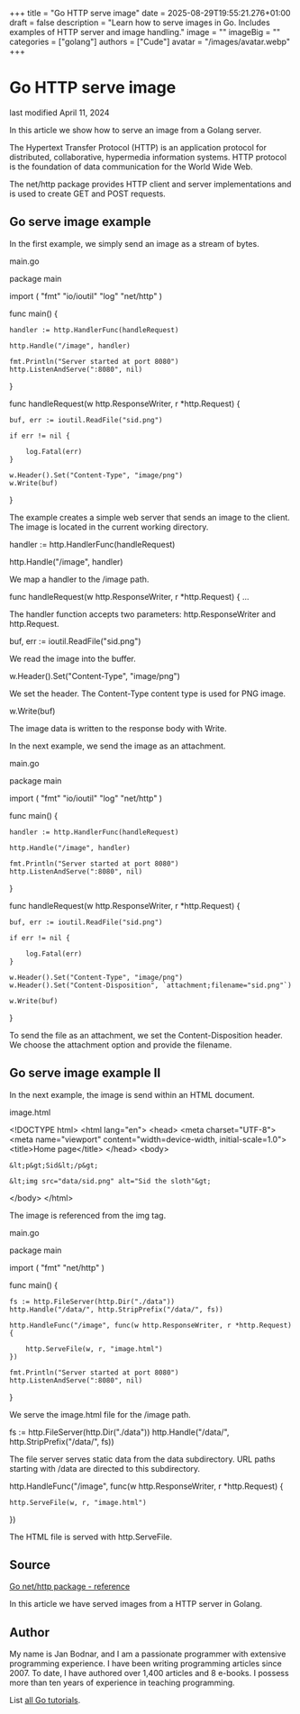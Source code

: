 +++
title = "Go HTTP serve image"
date = 2025-08-29T19:55:21.276+01:00
draft = false
description = "Learn how to serve images in Go. Includes examples of HTTP server and image handling."
image = ""
imageBig = ""
categories = ["golang"]
authors = ["Cude"]
avatar = "/images/avatar.webp"
+++

# Go HTTP serve image

last modified April 11, 2024

In this article we show how to serve an image from a Golang server.

The Hypertext Transfer Protocol (HTTP) is an application 
protocol for distributed, collaborative, hypermedia information systems. 
HTTP protocol is the foundation of data communication for the World Wide Web.

The net/http package provides HTTP client and server
implementations and is used to create GET and POST requests. 

## Go serve image example

In the first example, we simply send an image as a stream of bytes.

main.go
  

package main

import (
    "fmt"
    "io/ioutil"
    "log"
    "net/http"
)

func main() {

    handler := http.HandlerFunc(handleRequest)

    http.Handle("/image", handler)

    fmt.Println("Server started at port 8080")
    http.ListenAndServe(":8080", nil)
}

func handleRequest(w http.ResponseWriter, r *http.Request) {

    buf, err := ioutil.ReadFile("sid.png")

    if err != nil {

        log.Fatal(err)
    }

    w.Header().Set("Content-Type", "image/png")
    w.Write(buf)
}

The example creates a simple web server that sends an image to the client. The 
image is located in the current working directory.

handler := http.HandlerFunc(handleRequest)

http.Handle("/image", handler)

We map a handler to the /image path.

func handleRequest(w http.ResponseWriter, r *http.Request) {
...

The handler function accepts two parameters: http.ResponseWriter 
and http.Request.

buf, err := ioutil.ReadFile("sid.png")

We read the image into the buffer.

w.Header().Set("Content-Type", "image/png")

We set the header. The Content-Type content type is used for PNG 
image. 

w.Write(buf)

The image data is written to the response body with Write.

In the next example, we send the image as an attachment.

main.go
  

package main

import (
    "fmt"
    "io/ioutil"
    "log"
    "net/http"
)

func main() {

    handler := http.HandlerFunc(handleRequest)

    http.Handle("/image", handler)

    fmt.Println("Server started at port 8080")
    http.ListenAndServe(":8080", nil)
}

func handleRequest(w http.ResponseWriter, r *http.Request) {

    buf, err := ioutil.ReadFile("sid.png")

    if err != nil {

        log.Fatal(err)
    }

    w.Header().Set("Content-Type", "image/png")
    w.Header().Set("Content-Disposition", `attachment;filename="sid.png"`)

    w.Write(buf)
}

To send the file as an attachment, we set the Content-Disposition
header. We choose the attachment option and provide the filename.

## Go serve image example II

In the next example, the image is send within an HTML document.

image.html
  

&lt;!DOCTYPE html&gt;
&lt;html lang="en"&gt;
&lt;head&gt;
    &lt;meta charset="UTF-8"&gt;
    &lt;meta name="viewport" content="width=device-width, initial-scale=1.0"&gt;
    &lt;title&gt;Home page&lt;/title&gt;
&lt;/head&gt;
&lt;body&gt;

    &lt;p&gt;Sid&lt;/p&gt;
    
    &lt;img src="data/sid.png" alt="Sid the sloth"&gt;
&lt;/body&gt;
&lt;/html&gt;

The image is referenced from the img tag.

main.go
  

package main

import (
    "fmt"
    "net/http"
)

func main() {

    fs := http.FileServer(http.Dir("./data"))
    http.Handle("/data/", http.StripPrefix("/data/", fs))

    http.HandleFunc("/image", func(w http.ResponseWriter, r *http.Request) {

        http.ServeFile(w, r, "image.html")
    })

    fmt.Println("Server started at port 8080")
    http.ListenAndServe(":8080", nil)
}

We serve the image.html file for the /image path.

fs := http.FileServer(http.Dir("./data"))
http.Handle("/data/", http.StripPrefix("/data/", fs))

The file server serves static data from the data subdirectory. URL paths
starting with /data are directed to this subdirectory.

http.HandleFunc("/image", func(w http.ResponseWriter, r *http.Request) {

    http.ServeFile(w, r, "image.html")
})

The HTML file is served with http.ServeFile.

## Source

[Go net/http package - reference](https://pkg.go.dev/net/http)

In this article we have served images from a HTTP server in Golang.

## Author

My name is Jan Bodnar, and I am a passionate programmer with extensive
programming experience. I have been writing programming articles since 2007.
To date, I have authored over 1,400 articles and 8 e-books. I possess more
than ten years of experience in teaching programming.

List [all Go tutorials](/golang/).